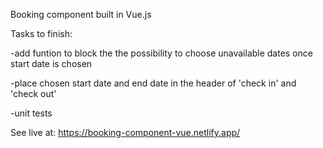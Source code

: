 Booking component built in Vue.js

Tasks to finish:

-add funtion to block the the possibility to choose unavailable dates once start date is chosen

-place chosen start date and end date in the header of 'check in' and 'check out'

-unit tests

See live at: https://booking-component-vue.netlify.app/
